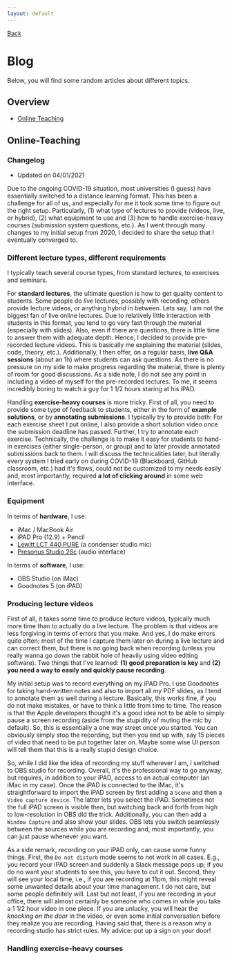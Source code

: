 ```yaml
---
layout: default
---
```


<link href="//maxcdn.bootstrapcdn.com/font-awesome/4.2.0/css/font-awesome.min.css" rel="stylesheet">

<a href="./"><i class='fa fa-arrow-left'></i> Back</a>

# Blog

Below, you will find some random articles about different topics.

## Overview

- [Online Teaching](#Online-Teaching)

## Online-Teaching  

### Changelog

- Updated on 04/01/2021

Due to the ongoing COVID-19 situation, most universities (I guess) have essentially switched to a distance learning format. This has been a challenge for all of us, and especially for me it took some time to figure out the right setup. Particularly, (1) what type of lectures to provide (videos, live, or hybrid), (2) what equipment to use and (3) how to handle exercise-heavy courses (submission system questions, etc.). As I went through many changes to my initial setup from 2020, I decided to share the setup that I eventually converged to.

### Different lecture types, different requirements

I typically teach several course types, from standard lectures, to exercises and seminars. 

For **standard lectures**, the ultimate question is how to get quality content to students. Some people do *live* lectures, possibly with recording, others provide lecture videos, or anything hybrid in between. Lets say, I am not the biggest fan of live online lectures. Due to relatively little interaction with students in this format, you tend to go very fast through the material (especially with slides). Also, even if there are questions, there is little time to answer them with adequate depth. Hence, I decided to provide pre-recorded lecture videos. This is basically me explaining the material (slides, code, theory, etc.). Additionally, I then offer, on a regular basis, **live Q&A sessions** (about an 1h) where students can ask questions. As there is no pressure on my side to make progress regarding the material, there is plenty of room for good discussions.
As a side note, I do not see any point in including a video of myself for the pre-recorded lectures. To me, it seems incredibly boring to watch a guy for 1 1/2 hours staring at his iPAD.

Handling **exercise-heavy courses** is more tricky. First of all, you need to provide some type of feedback to students, either in the form of **example solutions**, or by **annotating submissions**. I typically try to provide both: For each exercise sheet I put online, I also provide a short solution video once the submission deadline has passed. Further, I try to annotate each exercise. Technically, the challenge is to make it easy for students to hand-in exercises (either single-person, or group) and to later provide annotated submissions back to them. I will discuss the technicalities later, but literally every system I tried early on during COVID-19 (Blackboard, GitHub classroom, etc.) had it's flaws, could not be customized to my needs easily and, most importantly, required **a lot of clicking around** in some web interface. 

### Equipment

In terms of **hardware**, I use:

- iMac / MacBook Air
- iPAD Pro (12.9) + Pencil
- [Lewitt LCT 440 PURE](https://www.lewitt-audio.com/microphones/lct-recording/lct-440-pure) (a condenser studio mic)
- [Pre­sonus Studio 26c](https://www.presonus.com/products/studio-26c) (audio interface)

In terms of **software**, I use:

- OBS Studio (on iMac)
- Goodnotes 5 (on iPAD)

### Producing lecture videos

First of all, it takes some time to produce lecture videos, typically much more time than to actually do a live lecture. The problem is that videos are less forgiving in terms of errors that you make. And yes, I do make errors quite often; most of the time I capture them later on during a live lecture and can correct them, but there is no going back when recording (unless you really wanna go down the rabbit hole of heavily using video editing software). Two things that I've learned: **(1) good preparation is key** and **(2) you need a way to easily and quickly pause recording**. 

My initial setup was to record everything on my iPAD Pro. I use Goodnotes for taking hand-written notes and also to import all my PDF slides, as I tend to annotate them as well during a lecture. Basically, this works fine, if you do not make mistakes, or have to think a little from time to time. The reason is that the Apple developers thought it's a good idea not to be able to simply pause a screen recording (aside from the stupidity of muting the mic by default). So, this is essentially a one way street once you started. You can obviously simply stop the recording, but then you end up with, say 15 pieces of video that need to be put together later on. Maybe some wise UI person will tell them that this is a really stupid design choice.

So, while I did like the idea of recording my stuff wherever I am, I switched to OBS studio for recording. Overall, it's the professional way to go anyway, but requires, in addition to your iPAD, access to an actual computer (an iMac in my case). Once the iPAD is connected to the iMac, it's straightforward to import the iPAD screen by first adding a `Scene` and then a `Video capture device`. The latter lets you select the iPAD. Sometimes not the full iPAD screen is visible then, but switching back and forth from high to low-resolution in OBS did the trick. Additionally, you can then add a `Window Capture` and also show your slides. OBS lets you switch seamlessly between the sources while you are recording and, most importantly, you can just pause whenever you want. 

As a side remark, recording on your iPAD only, can cause some funny things. First, the `Do not disturb` mode seems to not work in all cases. E.g., you record your iPAD screen and suddenly a Slack message pops up; if you do no want your students to see this, you have to cut it out. Second, they will see your local time, i.e., if you are recording at 11pm, this might reveal some unwanted details about your time management. I do not care, but some people definitely will. Last but not least, if you are recording in your office, there will almost certainly be someone who comes in while you take a 1 1/2 hour video in one piece. If you are unlucky, you will hear the *knocking on the door* in the video, or even some initial conversation before they realize you are recording. Having said that, there is a reason why a recording studio has strict rules. My advice: put up a sign on your door!






### Handling exercise-heavy courses


